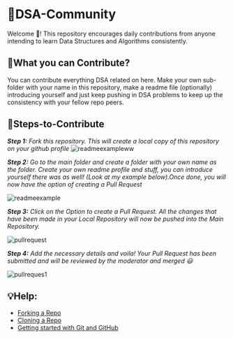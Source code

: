 # 📌DSA-Community
Welcome 🙌! This repository encourages daily contributions from anyone intending to learn Data Structures and Algorithms consistently. 

## 📝What you can Contribute? 
You can contribute everything DSA related on here. Make your own sub-folder with your name in this repository, make a readme file (optionally) introducing yourself and just keep pushing in DSA problems to keep up the consistency with your fellow repo peers.


## 🙌Steps-to-Contribute

***Step 1:*** *Fork this repository. This will create a local copy of this repository on your github profile* 
![readmeexampleww](https://github.com/vxhl/DSA-Community/blob/main/Images/fork.png)

***Step 2:*** *Go to the main folder and create a folder with your own name as the folder. Create your own readme profile and stuff, you can introduce yourself there was as well! (Look at my example below).Once done, you will now have the option of creating a Pull Request*

![readmeexample](https://github.com/vxhl/DSA-Community/blob/main/Images/readmeexample.png)


***Step 3:*** *Click on the Option to create a Pull Request. All the changes that have been made in your Local Repository will now be pushed into the Main Repository.*

![pullrequest](https://github.com/vxhl/DSA-Community/blob/main/Images/pullrequestexample.png)

***Step 4:*** *Add the necessary details and voila! Your Pull Request has been submitted and will be reviewed by the moderator and merged 😃*

![pullreques1](https://github.com/vxhl/DSA-Community/blob/main/Images/pullrequest.png)
## 💡Help: 
- [Forking a Repo](https://help.github.com/en/github/getting-started-with-github/fork-a-repo)
- [Cloning a Repo](https://help.github.com/en/desktop/contributing-to-projects/creating-a-pull-request)
- [Getting started with Git and GitHub](https://towardsdatascience.com/getting-started-with-git-and-github-6fcd0f2d4ac6)